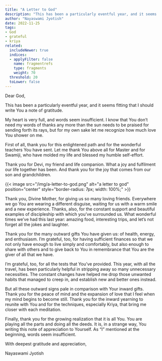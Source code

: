 ```yaml
---
title: "A Letter to God"
description: "This has been a particularly eventful year, and it seems fitting that I should write You a note of gratitude."
author: "Nayaswami Jyotish"
date: 2022-11-25
tags:
- God
- grateful
- kriya
related:
  includeNewer: true
  indices:
  - applyFilter: false
    name: fragmentrefs
    type: fragments
    weight: 70
  threshold: 20
  toLower: false
---
```


Dear God,

This has been a particularly eventful year, and it seems fitting that I should write You a note of gratitude.

My heart is very full, and words seem insufficient. I know that You don’t need my words of thanks any more than the sun needs to be praised for sending forth its rays, but for my own sake let me recognize how much love You shower on me.

First of all, thank you for this enlightened path and for the wonderful teachers You have sent. Let me thank You above all for Master and for Swamiji, who have molded my life and blessed my humble self-effort.

Thank you for Devi, my friend and life companion. What a joy and fulfilment our life together has been. And thank you for the joy that comes from our son and grandchildren.

{{< image src="/img/a-letter-to-god.png" alt="a letter to god" position="center" style="border-radius: 7px; width: 100%;" >}}

Thank you, Divine Mother, for giving us so many loving friends. Everywhere we go You are wearing a different disguise, waiting for us with a warm smile and a new experience. Thanks, also, for the constant support and beautiful examples of discipleship with which you’ve surrounded us. What wonderful times we’ve had this last year: amazing food, interesting trips, and let’s not forget all the jokes and laughter.

Thank you for the many outward gifts You have given us: of health, energy, and enthusiasm. I’m grateful, too, for having sufficient finances so that we not only have enough to live simply and comfortably, but also enough to share with others and to give back to You in remembrance that You are the giver of all that we have.

I’m grateful, too, for all the tests that You’ve provided. This year, with all the travel, has been particularly helpful in stripping away so many unnecessary necessities. The constant changes have helped me drop those unwanted habits that managed to creep in, and establish new and better ones instead.

But all these outward signs pale in comparison with Your inward gifts. Thank you for the peace of mind and the expansion of love that I feel when my mind begins to become still. Thank you for the inward yearning to reunite with You and for the techniques, especially Kriya, that bring me closer with each meditation.

Finally, thank you for the growing realization that it is all You. You are playing all the parts and doing all the deeds. It is, in a strange way, You writing this note of appreciation to Yourself. As “I” mentioned at the beginning, words seem insufficient.

With deepest gratitude and appreciation,

Nayaswami Jyotish
